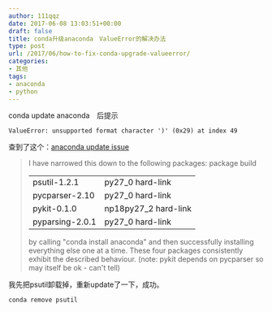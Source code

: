 ```yaml
---
author: 111qqz
date: 2017-06-08 13:03:51+00:00
draft: false
title: conda升级anaconda　ValueError的解决办法
type: post
url: /2017/06/how-to-fix-conda-upgrade-valueerror/
categories:
- 其他
tags:
- anaconda
- python
---
```


conda update anaconda　后提示
    
    ValueError: unsupported format character ')' (0x29) at index 49


查到了这个：[anaconda update issue](https://github.com/conda/conda/issues/564)


<blockquote>I have narrowed this down to the following packages:
<table >

<tr >
package
build
</tr>

<tbody >
<tr >

> <td >psutil-1.2.1
> </td>

> <td >py27_0 hard-link
> </td>
</tr>
<tr >

> <td >pycparser-2.10
> </td>

> <td >py27_0 hard-link
> </td>
</tr>
<tr >

> <td >pykit-0.1.0
> </td>

> <td >np18py27_2 hard-link
> </td>
</tr>
<tr >

> <td >pyparsing-2.0.1
> </td>

> <td >py27_0 hard-link
> </td>
</tr>
</tbody>
</table>
by calling "conda install anaconda" and then successfully installing everything else one at a time.
These four packages consistently exhibit the described behaviour.
(note: pykit depends on pycparser so may itself be ok - can't tell)</blockquote>




我先把psutil卸载掉，重新update了一下，成功。

    
    conda remove psutil



